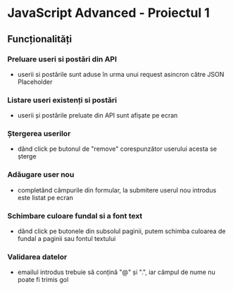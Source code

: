 # JavaScript Advanced - Proiectul 1

## Funcționalități

### Preluare useri si postări din API 
 - userii si postările sunt aduse în urma unui request asincron către JSON Placeholder
### Listare useri existenți si postări
 - userii și postările preluate din API sunt afișate pe ecran
### Ștergerea userilor
 - dând click pe butonul de "remove" corespunzător userului acesta se șterge
### Adăugare user nou
 - completând câmpurile din formular, la submitere userul nou introdus este listat pe ecran
### Schimbare culoare fundal si a font text
 - dând click pe butonele din subsolul paginii, putem schimba culoarea de fundal a paginii sau fontul textului
### Validarea datelor
 - emailul introdus trebuie să conțină "@" și ".", iar câmpul de nume nu poate fi trimis gol

